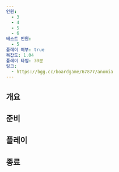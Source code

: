 ```yaml
---
인원:
  - 3
  - 4
  - 5
  - 6
베스트 인원:
  - 5
플레이 여부: true
복잡도: 1.04
플레이 타임: 30분
링크:
  - https://bgg.cc/boardgame/67877/anomia
---
```

## 개요
## 준비
## 플레이
## 종료